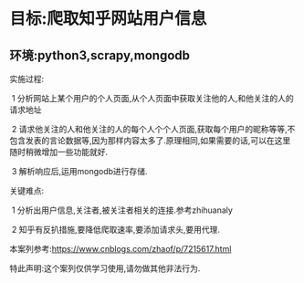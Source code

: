 # 					目标:爬取知乎网站用户信息

## 环境:python3,scrapy,mongodb

实施过程:

​	1 	分析网站上某个用户的个人页面,从个人页面中获取关注他的人,和他关注的人的请求地址

​	2	请求他关注的人和他关注的人的每个人个个人页面,获取每个用户的昵称等等,不包含发表的言论数据等,因为那样内容太多了.原理相同,如果需要的话,可以在这里随时稍微增加一些功能就好.

​	3	解析响应后,运用mongodb进行存储.

关键难点:	

​	1 分析出用户信息,关注者,被关注者相关的连接.参考zhihuanaly

​	2  知乎有反扒措施,要降低爬取速率,要添加请求头,要用代理.



本案列参考:https://www.cnblogs.com/zhaof/p/7215617.html

特此声明:这个案列仅供学习使用,请勿做其他非法行为.



​	